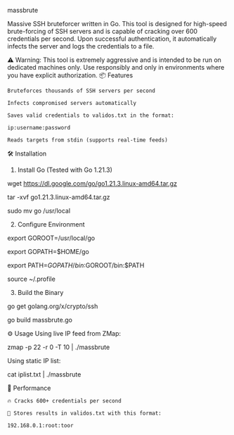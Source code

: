 massbrute

Massive SSH bruteforcer written in Go.
This tool is designed for high-speed brute-forcing of SSH servers and is capable of cracking over 600 credentials per second. Upon successful authentication, it automatically infects the server and logs the credentials to a file.

⚠️ Warning: This tool is extremely aggressive and is intended to be run on dedicated machines only. Use responsibly and only in environments where you have explicit authorization.
📦 Features

    Bruteforces thousands of SSH servers per second

    Infects compromised servers automatically

    Saves valid credentials to validos.txt in the format:

    ip:username:password

    Reads targets from stdin (supports real-time feeds)

🛠 Installation

1. Install Go (Tested with Go 1.21.3)

wget https://dl.google.com/go/go1.21.3.linux-amd64.tar.gz

tar -xvf go1.21.3.linux-amd64.tar.gz

sudo mv go /usr/local

2. Configure Environment

export GOROOT=/usr/local/go

export GOPATH=$HOME/go

export PATH=$GOPATH/bin:$GOROOT/bin:$PATH

source ~/.profile

3. Build the Binary

go get golang.org/x/crypto/ssh

go build massbrute.go

⚙️ Usage
Using live IP feed from ZMap:

zmap -p 22 -r 0 -T 10 | ./massbrute

Using static IP list:

cat iplist.txt | ./massbrute

🧪 Performance

    🔥 Cracks 600+ credentials per second

    💾 Stores results in validos.txt with this format:

    192.168.0.1:root:toor
